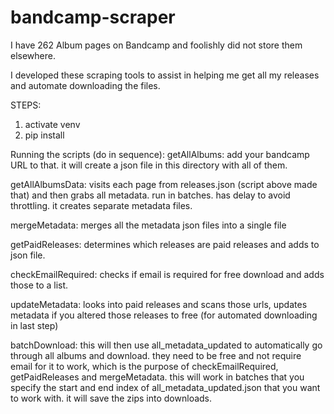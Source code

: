 # bandcamp-scraper

I have 262 Album pages on Bandcamp and foolishly did not store them elsewhere.

I developed these scraping tools to assist in helping me get all my releases and automate downloading the files.

STEPS:

1. activate venv
2. pip install

Running the scripts (do in sequence):
getAllAlbums: add your bandcamp URL to that. it will create a json file in this directory with all of them.

getAllAlbumsData: visits each page from releases.json (script above made that) and then grabs all metadata. run in batches. has delay to avoid throttling. it creates separate metadata files.

mergeMetadata: merges all the metadata json files into a single file

getPaidReleases: determines which releases are paid releases and adds to json file.

checkEmailRequired: checks if email is required for free download and adds those to a list.

updateMetadata: looks into paid releases and scans those urls, updates metadata if you altered those releases to free (for automated downloading in last step)

batchDownload: this will then use all_metadata_updated to automatically go through all albums and download. they need to be free and not require email for it to work, which is the purpose of checkEmailRequired, getPaidReleases and mergeMetadata. this will work in batches that you specify the start and end index of all_metadata_updated.json that you want to work with. it will save the zips into downloads.
